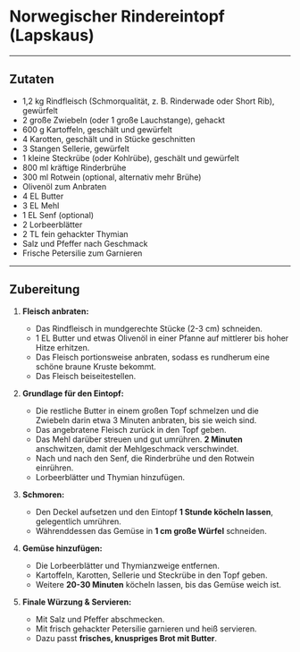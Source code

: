 # Norwegischer Rindereintopf (Lapskaus)  

---

## Zutaten  

- 1,2 kg Rindfleisch (Schmorqualität, z. B. Rinderwade oder Short Rib), gewürfelt  
- 2 große Zwiebeln (oder 1 große Lauchstange), gehackt  
- 600 g Kartoffeln, geschält und gewürfelt  
- 4 Karotten, geschält und in Stücke geschnitten  
- 3 Stangen Sellerie, gewürfelt  
- 1 kleine Steckrübe (oder Kohlrübe), geschält und gewürfelt  
- 800 ml kräftige Rinderbrühe  
- 300 ml Rotwein (optional, alternativ mehr Brühe)  
- Olivenöl zum Anbraten  
- 4 EL Butter  
- 3 EL Mehl  
- 1 EL Senf (optional)  
- 2 Lorbeerblätter  
- 2 TL fein gehackter Thymian  
- Salz und Pfeffer nach Geschmack  
- Frische Petersilie zum Garnieren  

---

## Zubereitung  

1. **Fleisch anbraten:**  
   - Das Rindfleisch in mundgerechte Stücke (2-3 cm) schneiden.  
   - 1 EL Butter und etwas Olivenöl in einer Pfanne auf mittlerer bis hoher Hitze erhitzen.  
   - Das Fleisch portionsweise anbraten, sodass es rundherum eine schöne braune Kruste bekommt.  
   - Das Fleisch beiseitestellen.  

2. **Grundlage für den Eintopf:**  
   - Die restliche Butter in einem großen Topf schmelzen und die Zwiebeln darin etwa 3 Minuten anbraten, bis sie weich sind.  
   - Das angebratene Fleisch zurück in den Topf geben.  
   - Das Mehl darüber streuen und gut umrühren. **2 Minuten** anschwitzen, damit der Mehlgeschmack verschwindet.  
   - Nach und nach den Senf, die Rinderbrühe und den Rotwein einrühren.  
   - Lorbeerblätter und Thymian hinzufügen.  

3. **Schmoren:**  
   - Den Deckel aufsetzen und den Eintopf **1 Stunde köcheln lassen**, gelegentlich umrühren.  
   - Währenddessen das Gemüse in **1 cm große Würfel** schneiden.  

4. **Gemüse hinzufügen:**  
   - Die Lorbeerblätter und Thymianzweige entfernen.  
   - Kartoffeln, Karotten, Sellerie und Steckrübe in den Topf geben.  
   - Weitere **20-30 Minuten** köcheln lassen, bis das Gemüse weich ist.  

5. **Finale Würzung & Servieren:**  
   - Mit Salz und Pfeffer abschmecken.  
   - Mit frisch gehackter Petersilie garnieren und heiß servieren.  
   - Dazu passt **frisches, knuspriges Brot mit Butter**.  
